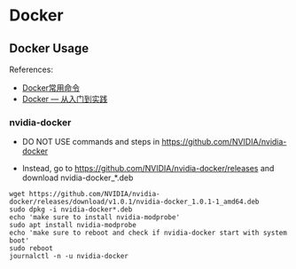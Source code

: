 ﻿# Docker

## Docker Usage

References:
- [Docker常用命令](http://www.jianshu.com/p/ff58311b0d06)
- [Docker — 从入门到实践](https://yeasy.gitbooks.io/docker_practice/content/)




### nvidia-docker

- DO NOT USE commands and steps in https://github.com/NVIDIA/nvidia-docker

- Instead, go to https://github.com/NVIDIA/nvidia-docker/releases and download nvidia-docker_*.deb

```
wget https://github.com/NVIDIA/nvidia-docker/releases/download/v1.0.1/nvidia-docker_1.0.1-1_amd64.deb
sudo dpkg -i nvidia-docker*.deb
echo 'make sure to install nvidia-modprobe'
sudo apt install nvidia-modprobe
echo 'make sure to reboot and check if nvidia-docker start with system boot'
sudo reboot
journalctl -n -u nvidia-docker
```
